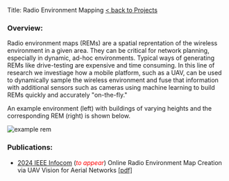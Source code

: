 Title: Radio Environment Mapping
[< back to Projects]({filename}../projects.md)
### Overview:
Radio environment maps (REMs) are a spatial reprentation of the wireless environment in a given area.  They can be critical for network planning, especially in dynamic, ad-hoc environments.  Typical ways of generating REMs like drive-testing are expensive and time consuming.  In this line of research we investiage how a mobile platform, such as a UAV, can be used to dynamically sample the wireless environment and fuse that information with additional sensors such as cameras using machine learning to build REMs quickly and accurately "on-the-fly."  

An example environment (left) with buildings of varying heights and the corresponding REM (right) is shown below.

<div>
    <img src="{static}/images/papers/rem_example.svg" alt="example rem" max-width="90%" height="auto">
</div>

### Publications:

- [2024 IEEE Infocom](https://infocom2024.ieee-infocom.org) (<span style="color:red">*to appear*</span>) Online Radio Environment Map Creation via UAV
Vision for Aerial Networks [[pdf]]({static}/pdf/papers/2023_infocom_rem.pdf)


